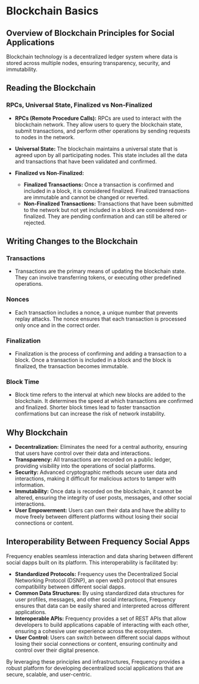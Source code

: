 # Blockchain Basics

## Overview of Blockchain Principles for Social Applications

Blockchain technology is a decentralized ledger system where data is stored across multiple nodes, ensuring transparency, security, and immutability.

## Reading the Blockchain

### RPCs, Universal State, Finalized vs Non-Finalized

- **RPCs (Remote Procedure Calls):** RPCs are used to interact with the blockchain network. They allow users to query the blockchain state, submit transactions, and perform other operations by sending requests to nodes in the network.

- **Universal State:** The blockchain maintains a universal state that is agreed upon by all participating nodes. This state includes all the data and transactions that have been validated and confirmed.

- **Finalized vs Non-Finalized:**
  - **Finalized Transactions:** Once a transaction is confirmed and included in a block, it is considered finalized. Finalized transactions are immutable and cannot be changed or reverted.
  - **Non-Finalized Transactions:** Transactions that have been submitted to the network but not yet included in a block are considered non-finalized. They are pending confirmation and can still be altered or rejected.

## Writing Changes to the Blockchain

### Transactions

- Transactions are the primary means of updating the blockchain state. They can involve transferring tokens, or executing other predefined operations.

### Nonces

- Each transaction includes a nonce, a unique number that prevents replay attacks. The nonce ensures that each transaction is processed only once and in the correct order.

### Finalization

- Finalization is the process of confirming and adding a transaction to a block. Once a transaction is included in a block and the block is finalized, the transaction becomes immutable.

### Block Time

- Block time refers to the interval at which new blocks are added to the blockchain. It determines the speed at which transactions are confirmed and finalized. Shorter block times lead to faster transaction confirmations but can increase the risk of network instability.

## Why Blockchain

- **Decentralization:** Eliminates the need for a central authority, ensuring that users have control over their data and interactions.
- **Transparency:** All transactions are recorded on a public ledger, providing visibility into the operations of social platforms.
- **Security:** Advanced cryptographic methods secure user data and interactions, making it difficult for malicious actors to tamper with information.
- **Immutability:** Once data is recorded on the blockchain, it cannot be altered, ensuring the integrity of user posts, messages, and other social interactions.
- **User Empowerment:** Users can own their data and have the ability to move freely between different platforms without losing their social connections or content.

## Interoperability Between Frequency Social Apps

Frequency enables seamless interaction and data sharing between different social dapps built on its platform. This interoperability is facilitated by:

- **Standardized Protocols:** Frequency uses the Decentralized Social Networking Protocol (DSNP), an open web3 protocol that ensures compatibility between different social dapps.
- **Common Data Structures:** By using standardized data structures for user profiles, messages, and other social interactions, Frequency ensures that data can be easily shared and interpreted across different applications.
- **Interoperable APIs:** Frequency provides a set of REST APIs that allow developers to build applications capable of interacting with each other, ensuring a cohesive user experience across the ecosystem.
- **User Control:** Users can switch between different social dapps without losing their social connections or content, ensuring continuity and control over their digital presence.

By leveraging these principles and infrastructures, Frequency provides a robust platform for developing decentralized social applications that are secure, scalable, and user-centric.
